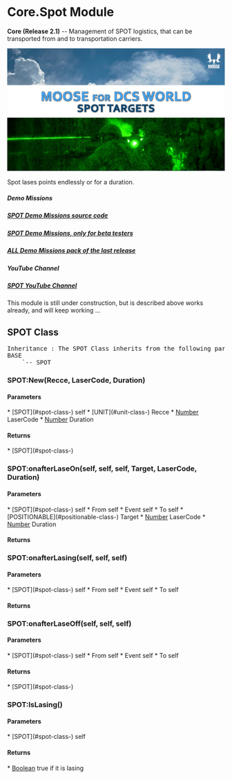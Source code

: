 # Core.Spot Module
**Core  (Release 2.1)** -- Management of SPOT logistics, that can be transported from and to transportation carriers.

![Banner Image](/includes/Pictures/SPOT/Dia1.JPG)



Spot lases points endlessly or for a duration.



#####  Demo Missions

#####  [SPOT Demo Missions source code]()

#####  [SPOT Demo Missions, only for beta testers]()

#####  [ALL Demo Missions pack of the last release](https://github.com/FlightControl-Master/MOOSE_MISSIONS/releases)



#####  YouTube Channel

#####  [SPOT YouTube Channel]()



This module is still under construction, but is described above works already, and will keep working ...


## SPOT Class
<pre>
Inheritance : The SPOT Class inherits from the following parents :
BASE
	`-- SPOT
</pre>

### SPOT:New(Recce, LaserCode, Duration)

<h4> Parameters </h4>
* [SPOT](#spot-class-)
self
* [UNIT](#unit-class-) Recce
* <u>Number</u> LaserCode
* <u>Number</u> Duration

<h4> Returns </h4>
* [SPOT](#spot-class-)



### SPOT:onafterLaseOn(self, self, self, Target, LaserCode, Duration)

<h4> Parameters </h4>
* [SPOT](#spot-class-)
self
* From self
* Event self
* To self
* [POSITIONABLE](#positionable-class-) Target
* <u>Number</u> LaserCode
* <u>Number</u> Duration

<h4> Returns </h4>

### SPOT:onafterLasing(self, self, self)

<h4> Parameters </h4>
* [SPOT](#spot-class-)
self
* From self
* Event self
* To self

<h4> Returns </h4>

### SPOT:onafterLaseOff(self, self, self)

<h4> Parameters </h4>
* [SPOT](#spot-class-)
self
* From self
* Event self
* To self

<h4> Returns </h4>
* [SPOT](#spot-class-)



### SPOT:IsLasing()

<h4> Parameters </h4>
* [SPOT](#spot-class-)
self

<h4> Returns </h4>
* <u>Boolean</u>  true if it is lasing


